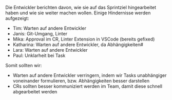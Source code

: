 Die Entwickler berichten davon, wie sie auf das Sprintziel hingearbeitet haben und wie sie weiter machen wollen.
Einige Hindernisse werden aufgezeigt:

* Tim: Warten auf andere Entwickler
* Janis: Git-Umgang, Linter
* Mika: Approval im CR, Linter Extension in VSCode (bereits gefixed)
* Katharina: Warten auf andere Entwickler, da Abhängigkeiten#
* Lara: Warten auf andere Entwickler
* Paul: Unklarheit bei Task

Somit sollten wir:

* Warten auf andere Entwickler verringern, indem wir Tasks unabhängiger voneinander formulieren, bzw. Abhängigkeiten besser darstellen
* CRs sollten besser kommuniziert werden im Team, damit diese schnell abgearbeitet werden

